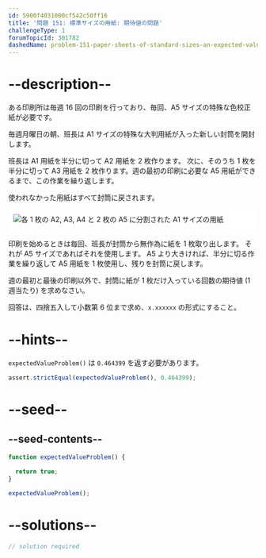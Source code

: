 ```yaml
---
id: 5900f4031000cf542c50ff16
title: '問題 151: 標準サイズの用紙: 期待値の問題'
challengeType: 1
forumTopicId: 301782
dashedName: problem-151-paper-sheets-of-standard-sizes-an-expected-value-problem
---
```


# --description--

ある印刷所は毎週 16 回の印刷を行っており、毎回、A5 サイズの特殊な色校正紙が必要です。

毎週月曜日の朝、班長は A1 サイズの特殊な大判用紙が入った新しい封筒を開封します。

班長は A1 用紙を半分に切って A2 用紙を 2 枚作ります。 次に、そのうち 1 枚を半分に切って A3 用紙を 2 枚作ります。週の最初の印刷に必要な A5 用紙ができるまで、この作業を繰り返します。

使われなかった用紙はすべて封筒に戻されます。

<img alt="各 1 枚の A2, A3, A4 と 2 枚の A5 に分割された A1 サイズの用紙" src="https://cdn.freecodecamp.org/curriculum/project-euler/paper-sheets-of-standard-sizes-an-expected-value-problem.png" style="background-color: white; padding: 10px; display: block; margin-right: auto; margin-left: auto; margin-bottom: 1.2rem;" />

印刷を始めるときは毎回、班長が封筒から無作為に紙を 1 枚取り出します。 それが A5 サイズであればそれを使用します。 A5 より大きければ、半分に切る作業を繰り返して A5 用紙を 1 枚使用し、残りを封筒に戻します。

週の最初と最後の印刷以外で、封筒に紙が 1 枚だけ入っている回数の期待値 (1 週当たり) を求めなさい。

回答は、四捨五入して小数第 6 位まで求め、`x.xxxxxx` の形式にすること。

# --hints--

`expectedValueProblem()` は `0.464399` を返す必要があります。

```js
assert.strictEqual(expectedValueProblem(), 0.464399);
```

# --seed--

## --seed-contents--

```js
function expectedValueProblem() {

  return true;
}

expectedValueProblem();
```

# --solutions--

```js
// solution required
```

